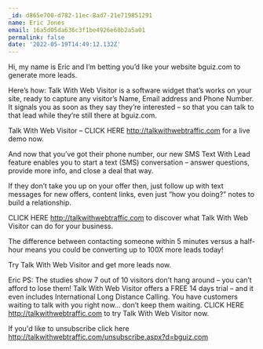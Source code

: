 ```yaml
---
_id: d865e700-d782-11ec-8ad7-21e719851291
name: Eric Jones
email: 16a5d05da636c3f1be4926e60b2a5a01
permalink: false
date: '2022-05-19T14:49:12.132Z'
---
```

Hi, my name is Eric and I’m betting you’d like your website bguiz.com to generate more leads.

Here’s how:
Talk With Web Visitor is a software widget that’s works on your site, ready to capture any visitor’s Name, Email address and Phone Number.  It signals you as soon as they say they’re interested – so that you can talk to that lead while they’re still there at bguiz.com.

Talk With Web Visitor – CLICK HERE http://talkwithwebtraffic.com for a live demo now.

And now that you’ve got their phone number, our new SMS Text With Lead feature enables you to start a text (SMS) conversation – answer questions, provide more info, and close a deal that way.

If they don’t take you up on your offer then, just follow up with text messages for new offers, content links, even just “how you doing?” notes to build a relationship.

CLICK HERE http://talkwithwebtraffic.com to discover what Talk With Web Visitor can do for your business.

The difference between contacting someone within 5 minutes versus a half-hour means you could be converting up to 100X more leads today!

Try Talk With Web Visitor and get more leads now.

Eric
PS: The studies show 7 out of 10 visitors don’t hang around – you can’t afford to lose them!
Talk With Web Visitor offers a FREE 14 days trial – and it even includes International Long Distance Calling. 
You have customers waiting to talk with you right now… don’t keep them waiting. 
CLICK HERE http://talkwithwebtraffic.com to try Talk With Web Visitor now.

If you'd like to unsubscribe click here http://talkwithwebtraffic.com/unsubscribe.aspx?d=bguiz.com
